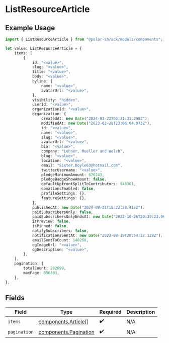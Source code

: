 # ListResourceArticle

## Example Usage

```typescript
import { ListResourceArticle } from "@polar-sh/sdk/models/components";

let value: ListResourceArticle = {
    items: [
        {
            id: "<value>",
            slug: "<value>",
            title: "<value>",
            body: "<value>",
            byline: {
                name: "<value>",
                avatarUrl: "<value>",
            },
            visibility: "hidden",
            userId: "<value>",
            organizationId: "<value>",
            organization: {
                createdAt: new Date("2024-03-22T03:31:31.298Z"),
                modifiedAt: new Date("2023-02-28T23:06:04.973Z"),
                id: "<value>",
                name: "<value>",
                slug: "<value>",
                avatarUrl: "<value>",
                bio: "<value>",
                company: "Lehner, Mueller and Welch",
                blog: "<value>",
                location: "<value>",
                email: "Sister.Doyle63@hotmail.com",
                twitterUsername: "<value>",
                pledgeMinimumAmount: 676243,
                pledgeBadgeShowAmount: false,
                defaultUpfrontSplitToContributors: 548361,
                donationsEnabled: false,
                profileSettings: {},
                featureSettings: {},
            },
            publishedAt: new Date("2024-08-21T15:23:28.417Z"),
            paidSubscribersOnly: false,
            paidSubscribersOnlyEndsAt: new Date("2022-10-26T20:39:23.963Z"),
            isPreview: false,
            isPinned: false,
            notifySubscribers: false,
            notificationsSentAt: new Date("2023-08-19T20:54:27.128Z"),
            emailSentToCount: 148268,
            ogImageUrl: "<value>",
            ogDescription: "<value>",
        },
    ],
    pagination: {
        totalCount: 282699,
        maxPage: 856303,
    },
};
```

## Fields

| Field                                                          | Type                                                           | Required                                                       | Description                                                    |
| -------------------------------------------------------------- | -------------------------------------------------------------- | -------------------------------------------------------------- | -------------------------------------------------------------- |
| `items`                                                        | [components.Article](../../models/components/article.md)[]     | :heavy_check_mark:                                             | N/A                                                            |
| `pagination`                                                   | [components.Pagination](../../models/components/pagination.md) | :heavy_check_mark:                                             | N/A                                                            |